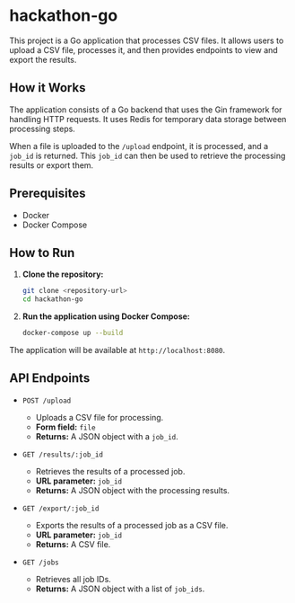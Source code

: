 # hackathon-go

This project is a Go application that processes CSV files. It allows users to upload a CSV file, processes it, and then provides endpoints to view and export the results.

## How it Works

The application consists of a Go backend that uses the Gin framework for handling HTTP requests. It uses Redis for temporary data storage between processing steps.

When a file is uploaded to the `/upload` endpoint, it is processed, and a `job_id` is returned. This `job_id` can then be used to retrieve the processing results or export them.

## Prerequisites

- Docker
- Docker Compose

## How to Run

1.  **Clone the repository:**
    ```sh
    git clone <repository-url>
    cd hackathon-go
    ```

2.  **Run the application using Docker Compose:**
    ```sh
    docker-compose up --build
    ```

The application will be available at `http://localhost:8080`.

## API Endpoints

-   `POST /upload`
    -   Uploads a CSV file for processing.
    -   **Form field:** `file`
    -   **Returns:** A JSON object with a `job_id`.

-   `GET /results/:job_id`
    -   Retrieves the results of a processed job.
    -   **URL parameter:** `job_id`
    -   **Returns:** A JSON object with the processing results.

-   `GET /export/:job_id`
    -   Exports the results of a processed job as a CSV file.
    -   **URL parameter:** `job_id`
    -   **Returns:** A CSV file. 
    
-   `GET /jobs`
    -   Retrieves all job IDs.
    -   **Returns:** A JSON object with a list of `job_ids`. 